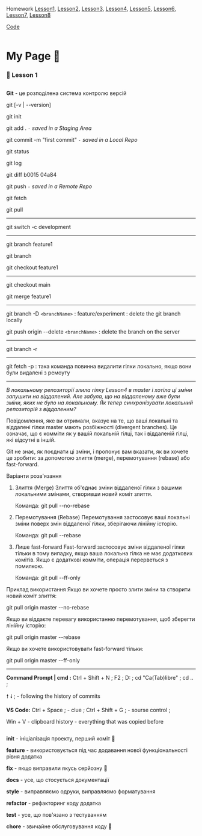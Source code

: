 Homework [Lesson1](https://github.com/NJul/js-2024), [Lesson2](https://njul.github.io/js-course-2024/HomeWorkAnswers/Lesson2/), [Lesson3](https://njul.github.io/js-course-2024/HomeWorkAnswers/Lesson3/), [Lesson4](https://njul.github.io/js-course-2024/HomeWorkAnswers/Lesson4/), [Lesson5](https://njul.github.io/js-course-2024/HomeWorkAnswers/Lesson5/), [Lesson6](https://njul.github.io/js-course-2024/HomeWorkAnswers/Lesson6/), [Lesson7](https://njul.github.io/js-course-2024/HomeWorkAnswers/Lesson7/), [Lesson8](https://njul.github.io/js-course-2024/HomeWorkAnswers/Lesson8/)

[Code](https://github.com/NJul/js-course-2024/tree/master/HomeWorkAnswers)

```

```

# My Page :bookmark:

### :green_heart: Lesson 1

```

```

**Git** - це розподілена система контролю версій

git [-v | --version]

git init

git add . _`-` saved in a Staging Area_

git commit -m "first commit" _`-` saved in a Local Repo_

git status

git log

git diff b0015 04a84

git push _`-` saved in a Remote Repo_

git fetch

git pull

---

git switch -c development

---

git branch feature1

git branch

git checkout feature1

---

git checkout main

git merge feature1

---

git branch -D `<branchName>` : feature/experiment : delete the git branch locally

git push origin --delete `<branchName>` : delete the branch on the server

---

git branch -r

---

git fetch -p : така команда повинна видалити гілки локально, якщо вони були видалені з ремоуту

---

_В локальному репозиторії злила гілку Lesson4 в master і хотіла ці зміни запушити на віддалений. Але забула, що на віддаленому вже були зміни, яких не було на локальному. Як тепер синхронізувати локальний репозиторій з віддаленим?_

Повідомлення, яке ви отримали, вказує на те, що ваші локальні та віддалені гілки master мають розбіжності (divergent branches). Це означає, що є комміти як у вашій локальній гілці, так і віддаленій гілці, які відсутні в іншій.

Git не знає, як поєднати ці зміни, і пропонує вам вказати, як ви хочете це зробити: за допомогою злиття (merge), перемотування (rebase) або fast-forward.

Варіанти розв'язання

1. Злиття (Merge)
   Злиття об'єднає зміни віддаленої гілки з вашими локальними змінами, створивши новий коміт злиття.

   Команда:
   git pull --no-rebase

2. Перемотування (Rebase)
   Перемотування застосовує ваші локальні зміни поверх змін віддаленої гілки, зберігаючи лінійну історію.

   Команда:
   git pull --rebase

3. Лише fast-forward
   Fast-forward застосовує зміни віддаленої гілки тільки в тому випадку, якщо ваша локальна гілка не має додаткових комітів. Якщо є додаткові комміти, операція перерветься з помилкою.

   Команда:
   git pull --ff-only

Приклад використання
Якщо ви хочете просто злити зміни та створити новий коміт злиття:

git pull origin master --no-rebase

Якщо ви віддаєте перевагу використанню перемотування, щоб зберегти лінійну історію:

git pull origin master --rebase

Якщо ви хочете використовувати fast-forward тільки:

git pull origin master --ff-only

---

**Command Prompt | cmd :** Ctrl + Shift + N ; F2 ; D: ; cd "Ca(Tab)libre" ; cd .. ;

🠕 🠗 ; - following the history of commits

**VS Code:** Ctrl + Space ; - clue ; Ctrl + Shift + G ; - sourse control ;

Win + V - clipboard history - everything that was copied before

```

```

**init** - ініціалізація проекту, перший коміт :seedling:

**feature** - використовується під час додавання нової функціональності рівня додатка

**fix** - якщо виправили якусь серйозну :bug:

**docs** - усе, що стосується документації

**style** - виправляємо одруки, виправляємо форматування

**refactor** - рефакторинг коду додатка

**test** - усе, що пов'язано з тестуванням

**chore** - звичайне обслуговування коду :money_with_wings:

```

```
